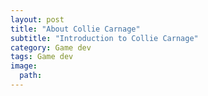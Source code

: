 ```yaml
---
layout: post
title: "About Collie Carnage"
subtitle: "Introduction to Collie Carnage"
category: Game dev
tags: Game dev
image:
  path: 
---
```



